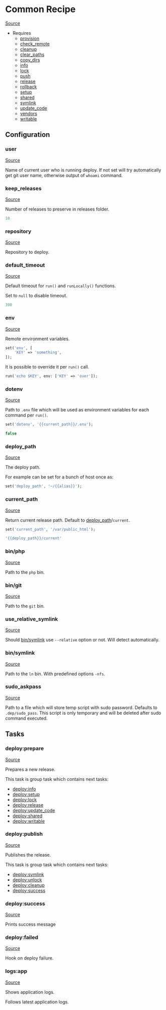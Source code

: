 <!-- DO NOT EDIT THIS FILE! -->
<!-- Instead edit recipe/common.php -->
<!-- Then run bin/docgen -->

# Common Recipe

[Source](/recipe/common.php)

* Requires
  * [provision](/docs/recipe/provision.md)
  * [check_remote](/docs/recipe/deploy/check_remote.md)
  * [cleanup](/docs/recipe/deploy/cleanup.md)
  * [clear_paths](/docs/recipe/deploy/clear_paths.md)
  * [copy_dirs](/docs/recipe/deploy/copy_dirs.md)
  * [info](/docs/recipe/deploy/info.md)
  * [lock](/docs/recipe/deploy/lock.md)
  * [push](/docs/recipe/deploy/push.md)
  * [release](/docs/recipe/deploy/release.md)
  * [rollback](/docs/recipe/deploy/rollback.md)
  * [setup](/docs/recipe/deploy/setup.md)
  * [shared](/docs/recipe/deploy/shared.md)
  * [symlink](/docs/recipe/deploy/symlink.md)
  * [update_code](/docs/recipe/deploy/update_code.md)
  * [vendors](/docs/recipe/deploy/vendors.md)
  * [writable](/docs/recipe/deploy/writable.md)

## Configuration
### user
[Source](https://github.com/deployphp/deployer/blob/master/recipe/common.php#L29)

Name of current user who is running deploy.
If not set will try automatically get git user name,
otherwise output of `whoami` command.



### keep_releases
[Source](https://github.com/deployphp/deployer/blob/master/recipe/common.php#L46)

Number of releases to preserve in releases folder.

```php title="Default value"
10
```


### repository
[Source](https://github.com/deployphp/deployer/blob/master/recipe/common.php#L49)

Repository to deploy.



### default_timeout
[Source](https://github.com/deployphp/deployer/blob/master/recipe/common.php#L54)

Default timeout for `run()` and `runLocally()` functions.

Set to `null` to disable timeout.

```php title="Default value"
300
```


### env
[Source](https://github.com/deployphp/deployer/blob/master/recipe/common.php#L70)

Remote environment variables.
```php
set('env', [
    'KEY' => 'something',
]);
```

It is possible to override it per `run()` call.

```php
run('echo $KEY', env: ['KEY' => 'over']);
```



### dotenv
[Source](https://github.com/deployphp/deployer/blob/master/recipe/common.php#L79)

Path to `.env` file which will be used as environment variables for each command per `run()`.

```php
set('dotenv', '{{current_path}}/.env');
```

```php title="Default value"
false
```


### deploy_path
[Source](https://github.com/deployphp/deployer/blob/master/recipe/common.php#L89)

The deploy path.

For example can be set for a bunch of host once as:
```php
set('deploy_path', '~/{{alias}}');
```



### current_path
[Source](https://github.com/deployphp/deployer/blob/master/recipe/common.php#L99)

Return current release path. Default to [deploy_path](/docs/recipe/common.md#deploy_path)/`current`.
```php
set('current_path', '/var/public_html');
```

```php title="Default value"
'{{deploy_path}}/current'
```


### bin/php
[Source](https://github.com/deployphp/deployer/blob/master/recipe/common.php#L102)

Path to the `php` bin.



### bin/git
[Source](https://github.com/deployphp/deployer/blob/master/recipe/common.php#L110)

Path to the `git` bin.



### use_relative_symlink
[Source](https://github.com/deployphp/deployer/blob/master/recipe/common.php#L116)

Should [bin/symlink](/docs/recipe/common.md#bin/symlink) use `--relative` option or not. Will detect
automatically.



### bin/symlink
[Source](https://github.com/deployphp/deployer/blob/master/recipe/common.php#L121)

Path to the `ln` bin. With predefined options `-nfs`.



### sudo_askpass
[Source](https://github.com/deployphp/deployer/blob/master/recipe/common.php#L128)

Path to a file which will store temp script with sudo password.
Defaults to `.dep/sudo_pass`. This script is only temporary and will be deleted after
sudo command executed.




## Tasks

### deploy:prepare
[Source](https://github.com/deployphp/deployer/blob/master/recipe/common.php#L137)

Prepares a new release.




This task is group task which contains next tasks:
* [deploy:info](/docs/recipe/deploy/info.md#deployinfo)
* [deploy:setup](/docs/recipe/deploy/setup.md#deploysetup)
* [deploy:lock](/docs/recipe/deploy/lock.md#deploylock)
* [deploy:release](/docs/recipe/deploy/release.md#deployrelease)
* [deploy:update_code](/docs/recipe/deploy/update_code.md#deployupdate_code)
* [deploy:shared](/docs/recipe/deploy/shared.md#deployshared)
* [deploy:writable](/docs/recipe/deploy/writable.md#deploywritable)


### deploy:publish
[Source](https://github.com/deployphp/deployer/blob/master/recipe/common.php#L148)

Publishes the release.




This task is group task which contains next tasks:
* [deploy:symlink](/docs/recipe/deploy/symlink.md#deploysymlink)
* [deploy:unlock](/docs/recipe/deploy/lock.md#deployunlock)
* [deploy:cleanup](/docs/recipe/deploy/cleanup.md#deploycleanup)
* [deploy:success](/docs/recipe/common.md#deploysuccess)


### deploy:success
[Source](https://github.com/deployphp/deployer/blob/master/recipe/common.php#L158)



Prints success message


### deploy:failed
[Source](https://github.com/deployphp/deployer/blob/master/recipe/common.php#L167)



Hook on deploy failure.


### logs:app
[Source](https://github.com/deployphp/deployer/blob/master/recipe/common.php#L177)

Shows application logs.

Follows latest application logs.


